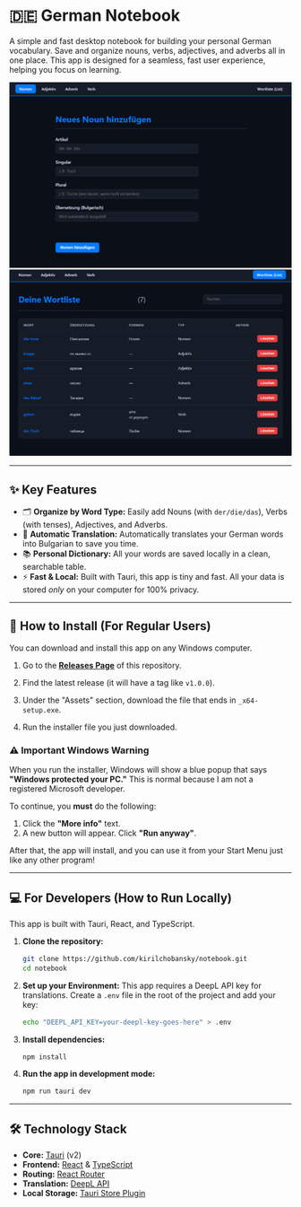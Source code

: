 # 🇩🇪 German Notebook

A simple and fast desktop notebook for building your personal German vocabulary. Save and organize nouns, verbs, adjectives, and adverbs all in one place. This app is designed for a seamless, fast user experience, helping you focus on learning.

![Add Word Form](/public/noun-form.png) ![Word List](/public/list-page.png)

---

## ✨ Key Features

- 🗂️ **Organize by Word Type:** Easily add Nouns (with `der/die/das`), Verbs (with tenses), Adjectives, and Adverbs.
- 🤖 **Automatic Translation:** Automatically translates your German words into Bulgarian to save you time.
- 📚 **Personal Dictionary:** All your words are saved locally in a clean, searchable table.
- ⚡ **Fast & Local:** Built with Tauri, this app is tiny and fast. All your data is stored _only_ on your computer for 100% privacy.

---

## 🚀 How to Install (For Regular Users)

You can download and install this app on any Windows computer.

1.  Go to the [**Releases Page**](https://github.com/kirilchobansky/notebook/releases) of this repository.

2.  Find the latest release (it will have a tag like `v1.0.0`).

3.  Under the "Assets" section, download the file that ends in `_x64-setup.exe`.

4.  Run the installer file you just downloaded.

### ⚠️ **Important Windows Warning**

When you run the installer, Windows will show a blue popup that says **"Windows protected your PC."** This is normal because I am not a registered Microsoft developer.

To continue, you **must** do the following:

1.  Click the **"More info"** text.
2.  A new button will appear. Click **"Run anyway"**.

After that, the app will install, and you can use it from your Start Menu just like any other program!

---

## 💻 For Developers (How to Run Locally)

This app is built with Tauri, React, and TypeScript.

1.  **Clone the repository:**

    ```bash
    git clone https://github.com/kirilchobansky/notebook.git
    cd notebook
    ```

2.  **Set up your Environment:**
    This app requires a DeepL API key for translations. Create a `.env` file in the root of the project and add your key:

    ```bash
    echo "DEEPL_API_KEY=your-deepl-key-goes-here" > .env
    ```

3.  **Install dependencies:**

    ```bash
    npm install
    ```

4.  **Run the app in development mode:**
    ```bash
    npm run tauri dev
    ```

---

## 🛠️ Technology Stack

- **Core:** [Tauri](https://tauri.app/) (v2)
- **Frontend:** [React](https://react.dev/) & [TypeScript](https://www.typescriptlang.org/)
- **Routing:** [React Router](https://reactrouter.com/)
- **Translation:** [DeepL API](https://www.deepl.com/pro-api)
- **Local Storage:** [Tauri Store Plugin](https://v2.tauri.app/plugin/store/)
